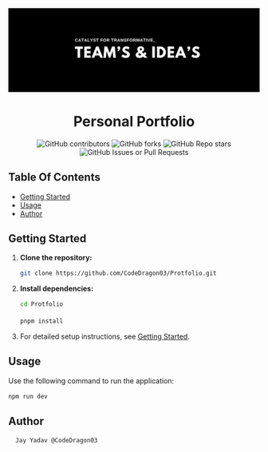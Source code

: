 <div align="center">
   <img src="./Poster.jpeg" alt="Poster" />
</div>

<h1 align="center">Personal Portfolio</h1>

<div align="center">
<img src="https://img.shields.io/github/contributors/CodeDragon03/Protfolio?style=for-the-badge&logo=github&color=green" alt="GitHub contributors" />
<img src="https://img.shields.io/github/forks/CodeDragon03/Protfolio?style=for-the-badge&logo=github&color=green" alt="GitHub forks" />
<img src="https://img.shields.io/github/stars/CodeDragon03/Protfolio?style=for-the-badge&logo=github&color=green" alt="GitHub Repo stars" />
<img src="https://img.shields.io/github/issues/CodeDragon03/Protfolio?style=for-the-badge&logo=github&color=green" alt="GitHub Issues or Pull Requests" />
</div>

<h2>Table Of Contents</h2>

- [Getting Started](#getting-started)
- [Usage](#usage)
- [Author](#author)

<h2>Getting Started</h2>

1. **Clone the repository:**
   ```bash
   git clone https://github.com/CodeDragon03/Protfolio.git
   ```
2. **Install dependencies:**

   ```bash
   cd Protfolio

   pnpm install
   ```

3. For detailed setup instructions, see [Getting Started](#getting-started).

<h2>Usage</h2>

Use the following command to run the application:

```bash
npm run dev
```

<h2>Author</h2>

      Jay Yadav @CodeDragon03
